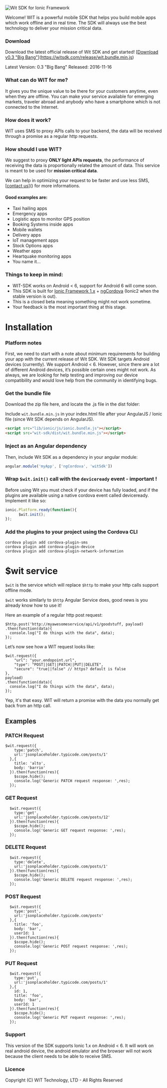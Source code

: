 ![Wit SDK for Ionic Framework](http://witsdk.com/images/wit-banner-beta.png)

Welcome! WIT is a powerful mobile SDK that helps you build mobile apps which work offline and in real time.
The SDK will always use the best technology to deliver your mission critical data.

### Download
Download the latest official release of Wit SDK and get started!
[[Download v0.3 "Big Bang"]()](https://witsdk.com/release/wit.bundle.min.js)

Latest Version: 0.3 "Big Bang"
Released: 2016-11-16

### What can do WIT for me?

It gives you the unique value to be there for your customers anytime, even when they are offline.
You can make your service available for emerging markets, traveler abroad and anybody who have a smartphone which is not connected to the Internet.

### How does it work?
WIT uses SMS to proxy APIs calls to your backend, the data will be received through a promise as a regular http requests.

### How should I use WIT?

We suggest to proxy **ONLY light APIs requests**, the performance of receiving the data is proportionally related the amount of data. This service is meant to be used for **mission critical data**.

We can help in optimizing your request to be faster and use less SMS, [[contact us](alessio@witsdk.com)]() for more informations.

#### Good examples are:

* Taxi hailing apps
* Emergency apps
* Logistic apps to monitor GPS position
* Booking Systems inside apps
* Mobile wallets
* Delivery apps
* IoT management apps
* Stock Options apps
* Weather apps
* Heartquake monitoring apps
* You name it...

### Things to keep in mind:

* WIT-SDK works on Android < 6, support for Android 6 will come soon.
* This SDK is built for [Ionic Framework 1.x](http://ionicframework.com/docs/overview/#download) + [ngCordova](http://ngcordova.com/docs/install/) (Ionic2 when the stable version is out).
* This is a closed beta meaning something might not work sometime.
* Your feedback is the most important thing at this stage.

# Installation

### Platform notes
First, we need to start with a note about minimum requirements for building your app with the current release of Wit SDK. Wit SDK targets Android devices (currently). We support Android < 6. However, since there are a lot of different Android devices, it’s possible certain ones might not work. As always, we are looking for help testing and improving our device compatibility and would love help from the community in identifying bugs.

### Get the bundle file
Download the zip file here, and locate the .js file in the dist folder:

Include ```wit.bundle.min.js``` in your index.html file  after your AngularJS / Ionic file (since Wit SDK depends on AngularJS).


```html
<script src="lib/ionic/js/ionic.bundle.js"></script>
<script src="wit-sdk/dist/wit.bundle.min.js"></script>
```

### Inject as an Angular dependency

Then, include Wit SDK as a dependency in your angular module:

```javascript
angular.module('myApp', ['ngCordova', 'witSdk'])
```

### Wrap ```$wit.init()``` call with the ```deviceready``` event - important !

Before using Wit you must check if your device has fully loaded, and if the plugins are available using a native cordova event called deviceready. Implement it like so:

```javascript
ionic.Platform.ready(function(){
      $wit.init();
});
```

### Add the plugins to your project using the Cordova CLI

```
cordova plugin add cordova-plugin-sms
cordova plugin add cordova-plugin-device
cordova plugin add cordova-plugin-network-information
```

# $wit service

```$wit``` is the service which will replace ```$http``` to make your http calls support offline mode.

```$wit``` works similarly to ```$http``` Angular Service does, good news is you already know how to use it!

Here an example of a regular http post request:

```
$http.post('http://myawesomeservice/api/v1/goodstuff, payload)
.then(function(data){
  console.log("I do things with the data", data);                      
});
```

Let’s now see how a WIT request looks like:

```
$wit.request({
	"url": "your.endopoint.url",
	"type": "POST||GET||PATCH||PUT||DELETE",
	"secure": "true||false" // https? default is false 
}, 
payload)
.then(function(data){
  console.log("I do things with the data", data);                      
});
```

Yep, it's that easy. WIT will return a promise with the data you normally get back from an http call.

## Examples

### PATCH Request
```
$wit.request({
    type:'patch',
    url:'jsonplaceholder.typicode.com/posts/1'
  },{
    title: 'alto',
    body: 'barrio'
  }).then(function(res){
    $scope.hide();
    console.log('Generic PATCH request response: ',res);
  });
```

### GET Request
```
  $wit.request({
    type:'get',
    url:'jsonplaceholder.typicode.com/posts/12'
  }).then(function(res){
    $scope.hide();
    console.log('Generic GET request response: ',res);
  });
```

### DELETE Request
```
  $wit.request({
    type:'delete',
    url:'jsonplaceholder.typicode.com/posts/1'
  }).then(function(res){
    $scope.hide();
    console.log('Generic DELETE request response: ',res);
  });
```

### POST Request
```
  $wit.request({
    type:'post',
    url:'jsonplaceholder.typicode.com/posts'
  },{
    title: 'foo',
    body: 'bar',
    userId: 1
  }).then(function(res){
    $scope.hide();
    console.log('Generic POST request response: ',res);
  });
```

### PUT Request
```
  $wit.request({
    type:'put',
    url:'jsonplaceholder.typicode.com/posts/1'
  },{
    id: 1,
    title: 'foo',
    body: 'bar',
    userId: 1
  }).then(function(res){
    $scope.hide();
    console.log('Generic PUT request response: ',res);
  });
```

### Support
This version of the SDK supports Ionic 1.x on Android < 6. It will work on real android device, the android emulator and the browser will not work because the client needs to be able to receive SMS.

### Licence
Copyright (C) WIT Technology, LTD - All Rights Reserved
